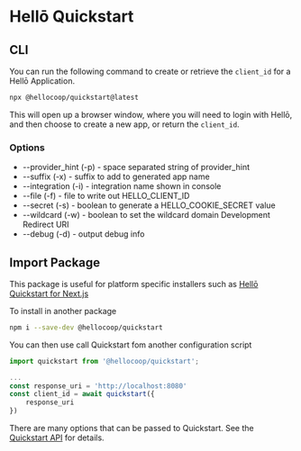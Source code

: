 # Hellō Quickstart

## CLI

You can run the following command to create or retrieve the `client_id` for a Hellō Application. 
```sh
npx @hellocoop/quickstart@latest
```

This will open up a browser window, where you will need to login with Hellō, and then choose to create a new app, or return the `client_id`.

### Options

- --provider_hint (-p) - space separated string of provider_hint 
- --suffix (-x) - suffix to add to generated app name
- --integration (-i) - integration name shown in console
- --file (-f) - file to write out HELLO_CLIENT_ID
- --secret (-s) - boolean to generate a HELLO_COOKIE_SECRET value
- --wildcard (-w) - boolean to set the wildcard domain Development Redirect URI
- --debug (-d) - output debug info


## Import Package

This package is useful for platform specific installers such as [Hellō Quickstart for Next.js](https://www.npmjs.com/package/@hellocoop/quickstart-nextjs)

To install in another package

```sh
npm i --save-dev @hellocoop/quickstart
```

You can then use call Quickstart fom another configuration script

```javascript
import quickstart from '@hellocoop/quickstart';

...
const response_uri = 'http://localhost:8080'
const client_id = await quickstart({
    response_uri
})

```
There are many options that can be passed to Quickstart. See the [Quickstart API](https://www.hello.dev/documentation/management-apis.html#quickstart-api) for details.
